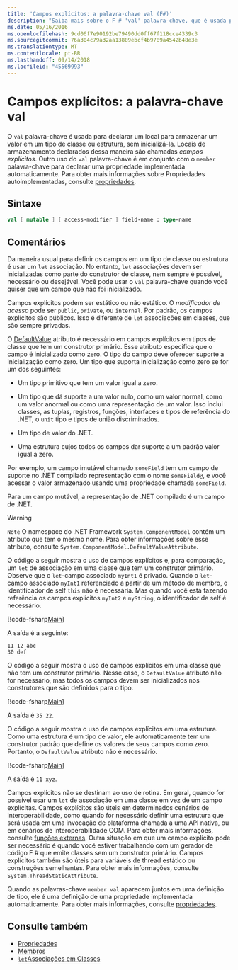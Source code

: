 ```yaml
---
title: 'Campos explícitos: a palavra-chave val (F#)'
description: "Saiba mais sobre o F # 'val' palavra-chave, que é usada para declarar um local para armazenar um valor em um tipo de classe ou estrutura sem inicializar o tipo."
ms.date: 05/16/2016
ms.openlocfilehash: 9cd06f7e90192be79490dd0ff67f118cce4339c3
ms.sourcegitcommit: 76a304c79a32aa13889ebcf4b9789a4542b48e3e
ms.translationtype: MT
ms.contentlocale: pt-BR
ms.lasthandoff: 09/14/2018
ms.locfileid: "45569993"
---
```

# <a name="explicit-fields-the-val-keyword"></a>Campos explícitos: a palavra-chave val

O `val` palavra-chave é usada para declarar um local para armazenar um valor em um tipo de classe ou estrutura, sem inicializá-la. Locais de armazenamento declarados dessa maneira são chamadas *campos explícitos*. Outro uso do `val` palavra-chave é em conjunto com o `member` palavra-chave para declarar uma propriedade implementada automaticamente. Para obter mais informações sobre Propriedades autoimplementadas, consulte [propriedades](properties.md).

## <a name="syntax"></a>Sintaxe

```fsharp
val [ mutable ] [ access-modifier ] field-name : type-name
```

## <a name="remarks"></a>Comentários

Da maneira usual para definir os campos em um tipo de classe ou estrutura é usar um `let` associação. No entanto, `let` associações devem ser inicializadas como parte do construtor de classe, nem sempre é possível, necessário ou desejável. Você pode usar o `val` palavra-chave quando você quiser que um campo que não foi inicializado.

Campos explícitos podem ser estático ou não estático. O *modificador de acesso* pode ser `public`, `private`, ou `internal`. Por padrão, os campos explícitos são públicos. Isso é diferente de `let` associações em classes, que são sempre privadas.

O [DefaultValue](https://msdn.microsoft.com/library/a3a3307b-8c05-441e-b109-245511614d58) atributo é necessário em campos explícitos em tipos de classe que tem um construtor primário. Esse atributo especifica que o campo é inicializado como zero. O tipo do campo deve oferecer suporte a inicialização como zero. Um tipo que suporta inicialização como zero se for um dos seguintes:

- Um tipo primitivo que tem um valor igual a zero.

- Um tipo que dá suporte a um valor nulo, como um valor normal, como um valor anormal ou como uma representação de um valor. Isso inclui classes, as tuplas, registros, funções, interfaces e tipos de referência do .NET, o `unit` tipo e tipos de união discriminados.

- Um tipo de valor do .NET.

- Uma estrutura cujos todos os campos dar suporte a um padrão valor igual a zero.

Por exemplo, um campo imutável chamado `someField` tem um campo de suporte no .NET compilado representação com o nome `someField@`, e você acessar o valor armazenado usando uma propriedade chamada `someField`.

Para um campo mutável, a representação de .NET compilado é um campo de .NET.

>[!WARNING]
`Note` O namespace do .NET Framework `System.ComponentModel` contém um atributo que tem o mesmo nome. Para obter informações sobre esse atributo, consulte `System.ComponentModel.DefaultValueAttribute`.

O código a seguir mostra o uso de campos explícitos e, para comparação, um `let` de associação em uma classe que tem um construtor primário. Observe que o `let`-campo associado `myInt1` é privado. Quando o `let`-campo associado `myInt1` referenciado a partir de um método de membro, o identificador de self `this` não é necessária. Mas quando você está fazendo referência os campos explícitos `myInt2` e `myString`, o identificador de self é necessário.

[!code-fsharp[Main](../../../../samples/snippets/fsharp/lang-ref-2/snippet6701.fs)]

A saída é a seguinte:

```
11 12 abc
30 def
```

O código a seguir mostra o uso de campos explícitos em uma classe que não tem um construtor primário. Nesse caso, o `DefaultValue` atributo não for necessário, mas todos os campos devem ser inicializados nos construtores que são definidos para o tipo.

[!code-fsharp[Main](../../../../samples/snippets/fsharp/lang-ref-2/snippet6702.fs)]

A saída é `35 22`.

O código a seguir mostra o uso de campos explícitos em uma estrutura. Como uma estrutura é um tipo de valor, ele automaticamente tem um construtor padrão que define os valores de seus campos como zero. Portanto, o `DefaultValue` atributo não é necessário.

[!code-fsharp[Main](../../../../samples/snippets/fsharp/lang-ref-2/snippet6703.fs)]

A saída é `11 xyz`.

Campos explícitos não se destinam ao uso de rotina. Em geral, quando for possível usar um `let` de associação em uma classe em vez de um campo explícitas. Campos explícitos são úteis em determinados cenários de interoperabilidade, como quando for necessário definir uma estrutura que será usada em uma invocação de plataforma chamada a uma API nativa, ou em cenários de interoperabilidade COM. Para obter mais informações, consulte [funções externas](../functions/external-functions.md). Outra situação em que um campo explícito pode ser necessário é quando você estiver trabalhando com um gerador de código F # que emite classes sem um construtor primário. Campos explícitos também são úteis para variáveis de thread estático ou construções semelhantes. Para obter mais informações, consulte `System.ThreadStaticAttribute`.

Quando as palavras-chave `member val` aparecem juntos em uma definição de tipo, ele é uma definição de uma propriedade implementada automaticamente. Para obter mais informações, consulte [propriedades](properties.md).

## <a name="see-also"></a>Consulte também

- [Propriedades](properties.md)
- [Membros](index.md)
- [`let`Associações em Classes](let-bindings-in-classes.md)
